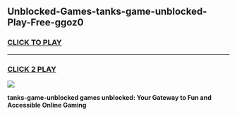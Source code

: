 
## Unblocked-Games-tanks-game-unblocked-Play-Free-ggoz0
<h3>
<a href="https://premium76.site?title=tanks-game-unblocked&ref=18A1">CLICK TO PLAY</a></h3>
<hr>

<h3>
<a href="https://premium76.site?title=tanks-game-unblocked&ref=18A1">CLICK 2 PLAY</a>
  
</h3>

<a href="https://premium76.site?title=tanks-game-unblocked&ref=18A1"><img src="https://clearcache.store/games.png"></a>


**tanks-game-unblocked games unblocked: Your Gateway to Fun and Accessible Online Gaming**
